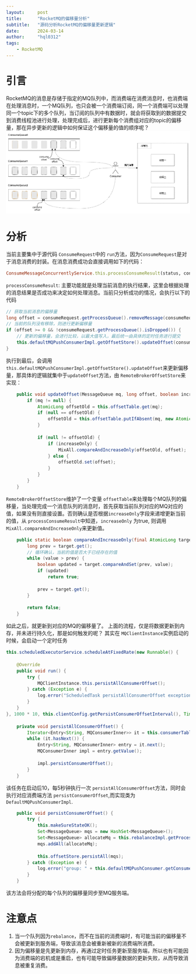 ```yaml
---
layout:     post
title:      "RocketMQ的偏移量分析"
subtitle:   "源码分析RocketMQ的偏移量更新逻辑"
date:       2024-03-14
author:     "hql0312"
tags:
    - RocketMQ
---
```


# 引言
RocketMQ的消息是存储于指定的MQ队列中，而消费端在消费消息时，也消费端在处理消息时，一个MQ队列，也只会被一个消费端订阅，同一个消费端可以处理同一个topic下的多个队列，当订阅的队列中有数据时，就会将获取到的数据提交到消费线程池进行处理，处理完成后，进行更新每个消费组对应的topic的偏移量，那在异步更新的逻辑中如何保证这个偏移量的值的顺序呢？
![消费线程.png](/img/rocketmq/rocketmq-offset.png)
# 分析
当前主要集中于源代码 `ConsumeRequest`中的 `run`方法，因为`ConsumeRequest`是对于消息消费的封装。在消息消费成功会直接调用如下的代码：
```ruby
ConsumeMessageConcurrentlyService.this.processConsumeResult(status, context, this);
```
`processConsumeResult`: 主要功能就是处理当前消息的执行结果，这里会根据处理的消息结果是否成功来决定如何处理消息。当前只分析成功的情况，会执行以下的代码
```java
// 获取当前消息的偏移量
long offset = consumeRequest.getProcessQueue().removeMessage(consumeRequest.getMsgs());
// 当前的队列没有移除，则进行更新偏移量
if (offset >= 0 && !consumeRequest.getProcessQueue().isDropped()) {
    // 更新的偏移量，会进行比较，以最大值写入，最后统一由具体的定时任务进行提交
    this.defaultMQPushConsumerImpl.getOffsetStore().updateOffset(consumeRequest.getMessageQueue(), offset, true);
}
```
执行到最后，会调用 `this.defaultMQPushConsumerImpl.getOffsetStore().updateOffset`来更新偏移量，那具体的逻辑就集中于`updateOffset`方法，由 `RemoteBrokerOffsetStore`来实现：
```java
    public void updateOffset(MessageQueue mq, long offset, boolean increaseOnly) {
        if (mq != null) {
            AtomicLong offsetOld = this.offsetTable.get(mq);
            if (null == offsetOld) {
                offsetOld = this.offsetTable.putIfAbsent(mq, new AtomicLong(offset));
            }

            if (null != offsetOld) {
                if (increaseOnly) {
                    MixAll.compareAndIncreaseOnly(offsetOld, offset);
                } else {
                    offsetOld.set(offset);
                }
            }
        }
    }
```
`RemoteBrokerOffsetStore`维护了一个变量 `offsetTable`来处理每个MQ队列的偏移量，当处理完成一个消息队列的消息时，首先获取当前队列对应的MQ对应的值，如果没有则直接设置。否则确认是否根据`increaseOnly`字段来递增更新当前的值，从 `processConsumeResult`中知道，`increaseOnly` 为true, 则调用 `MixAll.compareAndIncreaseOnly`来更新值。
```java
    public static boolean compareAndIncreaseOnly(final AtomicLong target, final long value) {
        long prev = target.get();
        // 循环确认，当前的值是否大于已经存在的值
        while (value > prev) {
            boolean updated = target.compareAndSet(prev, value);
            if (updated)
                return true;

            prev = target.get();
        }

        return false;
    }
```
如此之后，就更新到对应的MQ的偏移量了。
上面的流程，仅是将数据更新到内存，并未进行持久化，那是如何触发的呢？
其实在 `MQClientInstance`实例启动的时候，会启动一个定时任务
```java
this.scheduledExecutorService.scheduleAtFixedRate(new Runnable() {

    @Override
    public void run() {
        try {
            MQClientInstance.this.persistAllConsumerOffset();
        } catch (Exception e) {
            log.error("ScheduledTask persistAllConsumerOffset exception", e);
        }
    }
}, 1000 * 10, this.clientConfig.getPersistConsumerOffsetInterval(), TimeUnit.MILLISECONDS);

    private void persistAllConsumerOffset() {
        Iterator<Entry<String, MQConsumerInner>> it = this.consumerTable.entrySet().iterator();
        while (it.hasNext()) {
            Entry<String, MQConsumerInner> entry = it.next();
            MQConsumerInner impl = entry.getValue();
            
            impl.persistConsumerOffset();
        }
    }

```
该任务在启动后10，每5秒钟执行一次 `persistAllConsumerOffset`方法，同时会执行对应消费端方法 `persistConsumerOffset`,而实现类为 `DefaultMQPushConsumerImpl`.
```java
    public void persistConsumerOffset() {
        try {
            this.makeSureStateOK();
            Set<MessageQueue> mqs = new HashSet<MessageQueue>();
            Set<MessageQueue> allocateMq = this.rebalanceImpl.getProcessQueueTable().keySet();
            mqs.addAll(allocateMq);

            this.offsetStore.persistAll(mqs);
        } catch (Exception e) {
            log.error("group: " + this.defaultMQPushConsumer.getConsumerGroup() + " persistConsumerOffset exception", e);
        }
    }
```
该方法会将分配的每个队列的偏移量同步至MQ服务端。
# 注意点

1. 当一个队列因为`rebalance`，而不在当前的消费端时，有可能当前的偏移量不会被更新到服务端，导致该消息会被重新被新的消费端所消费。
2. 因为偏移量是先更新到内存，再通过定时任务更新至服务端，所以也有可能因为消费端的宕机或是重启，也有可能导致偏移量数据的更新失败，从而导致消息被重复消费。
